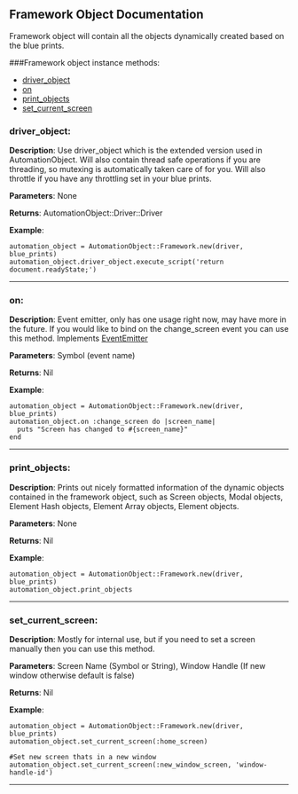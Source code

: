 Framework Object Documentation
----

Framework object will contain all the objects dynamically created based on the blue prints.

###Framework object instance methods:
*    [driver_object](#driver_object)
*    [on](#on)
*    [print_objects](#print_objects)
*    [set_current_screen](#set_current_screen)

### driver_object:

__Description__: Use driver_object which is the extended version used in AutomationObject.  Will also contain thread
safe operations if you are threading, so mutexing is automatically taken care of for you.  Will also throttle if
you have any throttling set in your blue prints.

__Parameters__: None

__Returns__: AutomationObject::Driver::Driver

__Example__:
```
automation_object = AutomationObject::Framework.new(driver, blue_prints)
automation_object.driver_object.execute_script('return document.readyState;')

```
---

### on:

__Description__: Event emitter, only has one usage right now, may have more in the future.  If you would like to bind
on the change_screen event you can use this method.  Implements [EventEmitter](http://shokai.github.io/event_emitter/)

__Parameters__: Symbol (event name)

__Returns__: Nil

__Example__:
```
automation_object = AutomationObject::Framework.new(driver, blue_prints)
automation_object.on :change_screen do |screen_name|
  puts "Screen has changed to #{screen_name}"
end
```
---

### print_objects:

__Description__: Prints out nicely formatted information of the dynamic objects contained in the framework object,
such as Screen objects, Modal objects, Element Hash objects, Element Array objects, Element objects.

__Parameters__: None

__Returns__: Nil

__Example__:
```
automation_object = AutomationObject::Framework.new(driver, blue_prints)
automation_object.print_objects
```
---

### set_current_screen:

__Description__:  Mostly for internal use, but if you need to set a screen manually then you can use this method.

__Parameters__: Screen Name (Symbol or String), Window Handle (If new window otherwise default is false)

__Returns__: Nil

__Example__:
```
automation_object = AutomationObject::Framework.new(driver, blue_prints)
automation_object.set_current_screen(:home_screen)

#Set new screen thats in a new window
automation_object.set_current_screen(:new_window_screen, 'window-handle-id')
```
---